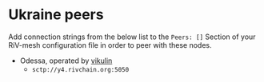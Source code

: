 # Ukraine peers

Add connection strings from the below list to the `Peers: []` Section of your
RiV-mesh configuration file in order to peer with these nodes.

* Odessa, operated by [vikulin](https://github.com/vikulin)
  * `sctp://y4.rivchain.org:5050`
